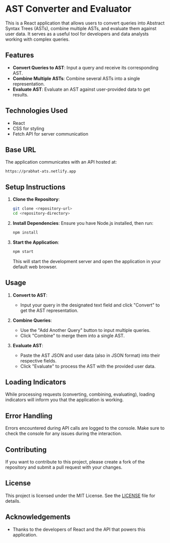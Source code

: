 # AST Converter and Evaluator

This is a React application that allows users to convert queries into Abstract Syntax Trees (ASTs), combine multiple ASTs, and evaluate them against user data. It serves as a useful tool for developers and data analysts working with complex queries.

## Features

- **Convert Queries to AST**: Input a query and receive its corresponding AST.
- **Combine Multiple ASTs**: Combine several ASTs into a single representation.
- **Evaluate AST**: Evaluate an AST against user-provided data to get results.

## Technologies Used

- React
- CSS for styling
- Fetch API for server communication

## Base URL

The application communicates with an API hosted at:

```
https://prabhat-ats.netlify.app
```

## Setup Instructions

1. **Clone the Repository**:
   ```bash
   git clone <repository-url>
   cd <repository-directory>
   ```

2. **Install Dependencies**:
   Ensure you have Node.js installed, then run:
   ```bash
   npm install
   ```

3. **Start the Application**:
   ```bash
   npm start
   ```
   This will start the development server and open the application in your default web browser.

## Usage

1. **Convert to AST**:
   - Input your query in the designated text field and click "Convert" to get the AST representation.

2. **Combine Queries**:
   - Use the "Add Another Query" button to input multiple queries.
   - Click "Combine" to merge them into a single AST.

3. **Evaluate AST**:
   - Paste the AST JSON and user data (also in JSON format) into their respective fields.
   - Click "Evaluate" to process the AST with the provided user data.

## Loading Indicators

While processing requests (converting, combining, evaluating), loading indicators will inform you that the application is working.

## Error Handling

Errors encountered during API calls are logged to the console. Make sure to check the console for any issues during the interaction.

## Contributing

If you want to contribute to this project, please create a fork of the repository and submit a pull request with your changes.

## License

This project is licensed under the MIT License. See the [LICENSE](LICENSE) file for details.

## Acknowledgements

- Thanks to the developers of React and the API that powers this application.
